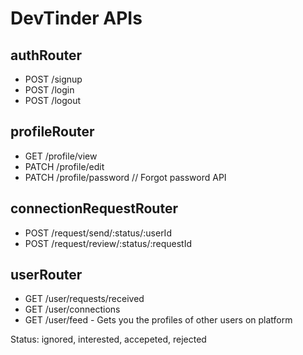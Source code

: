# DevTinder APIs

## authRouter
- POST /signup
- POST /login
- POST /logout

## profileRouter
- GET /profile/view
- PATCH /profile/edit
- PATCH /profile/password // Forgot password API

## connectionRequestRouter
<!-- - POST /request/send/intereted/:userId
- POST /request/send/ignored/:userId -->
- POST /request/send/:status/:userId 
- POST /request/review/:status/:requestId
<!-- - POST /request/review/accepted/:requestId
- POST /request/review/rejected/:requestId -->

## userRouter
- GET /user/requests/received
- GET /user/connections
- GET /user/feed - Gets you the profiles of other users on platform


Status: ignored, interested, accepeted, rejected